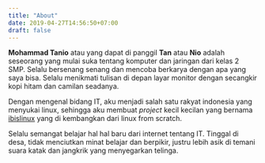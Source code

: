 ```yaml
---
title: "About"
date: 2019-04-27T14:56:50+07:00
draft: false
---
```


**Mohammad Tanio** atau yang dapat di panggil **Tan** atau **Nio** adalah seseorang yang mulai suka tentang komputer dan jaringan dari kelas 2 SMP. Selalu bersenang senang dan mencoba berkarya dengan apa yang saya bisa. Selalu menikmati tulisan di depan layar monitor dengan secangkir kopi hitam dan camilan seadanya. 

Dengan mengenal bidang IT, aku menjadi salah satu rakyat indonesia yang menyukai linux, sehingga aku membuat *project* kecil kecilan yang bernama [ibislinux](https://ibislinux.org) yang di kembangkan dari linux from scratch.

Selalu semangat belajar hal hal baru dari internet tentang IT. Tinggal di desa, tidak menciutkan minat belajar dan berpikir, justru lebih asik di temani suara katak dan jangkrik yang menyegarkan telinga.
